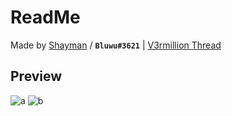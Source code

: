 # ReadMe
Made by [Shayman](https://v3rmillion.net/member.php?action=profile&uid=1289763) / **`Bluwu#3621`** | [V3rmillion Thread](https://v3rmillion.net/showthread.php?tid=1203601)

## Preview
![a](https://cdn.discordapp.com/attachments/762401537904869407/1083483207476985956/image.png)
![b](https://cdn.discordapp.com/attachments/762401537904869407/1083483848408584262/image.png)
